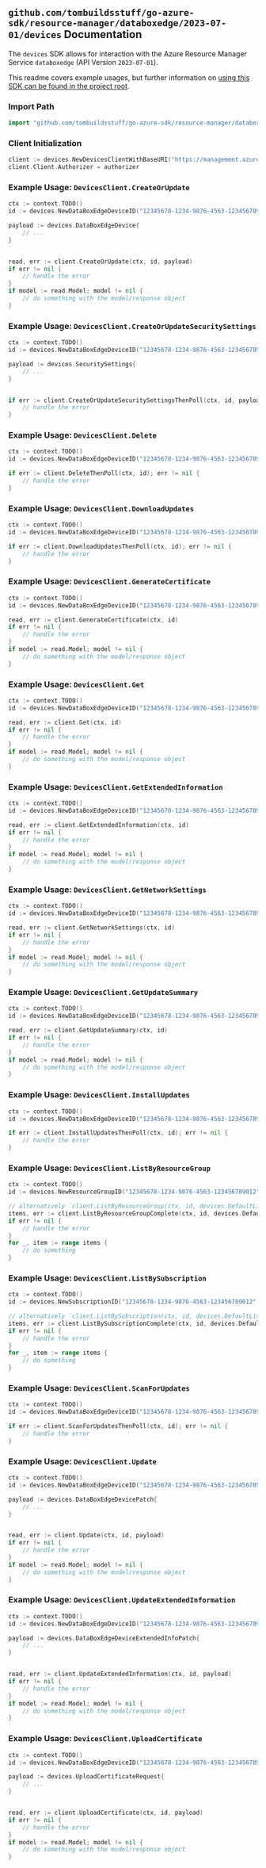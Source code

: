 
## `github.com/tombuildsstuff/go-azure-sdk/resource-manager/databoxedge/2023-07-01/devices` Documentation

The `devices` SDK allows for interaction with the Azure Resource Manager Service `databoxedge` (API Version `2023-07-01`).

This readme covers example usages, but further information on [using this SDK can be found in the project root](https://github.com/tombuildsstuff/go-azure-sdk/tree/main/docs).

### Import Path

```go
import "github.com/tombuildsstuff/go-azure-sdk/resource-manager/databoxedge/2023-07-01/devices"
```


### Client Initialization

```go
client := devices.NewDevicesClientWithBaseURI("https://management.azure.com")
client.Client.Authorizer = authorizer
```


### Example Usage: `DevicesClient.CreateOrUpdate`

```go
ctx := context.TODO()
id := devices.NewDataBoxEdgeDeviceID("12345678-1234-9876-4563-123456789012", "example-resource-group", "dataBoxEdgeDeviceValue")

payload := devices.DataBoxEdgeDevice{
	// ...
}


read, err := client.CreateOrUpdate(ctx, id, payload)
if err != nil {
	// handle the error
}
if model := read.Model; model != nil {
	// do something with the model/response object
}
```


### Example Usage: `DevicesClient.CreateOrUpdateSecuritySettings`

```go
ctx := context.TODO()
id := devices.NewDataBoxEdgeDeviceID("12345678-1234-9876-4563-123456789012", "example-resource-group", "dataBoxEdgeDeviceValue")

payload := devices.SecuritySettings{
	// ...
}


if err := client.CreateOrUpdateSecuritySettingsThenPoll(ctx, id, payload); err != nil {
	// handle the error
}
```


### Example Usage: `DevicesClient.Delete`

```go
ctx := context.TODO()
id := devices.NewDataBoxEdgeDeviceID("12345678-1234-9876-4563-123456789012", "example-resource-group", "dataBoxEdgeDeviceValue")

if err := client.DeleteThenPoll(ctx, id); err != nil {
	// handle the error
}
```


### Example Usage: `DevicesClient.DownloadUpdates`

```go
ctx := context.TODO()
id := devices.NewDataBoxEdgeDeviceID("12345678-1234-9876-4563-123456789012", "example-resource-group", "dataBoxEdgeDeviceValue")

if err := client.DownloadUpdatesThenPoll(ctx, id); err != nil {
	// handle the error
}
```


### Example Usage: `DevicesClient.GenerateCertificate`

```go
ctx := context.TODO()
id := devices.NewDataBoxEdgeDeviceID("12345678-1234-9876-4563-123456789012", "example-resource-group", "dataBoxEdgeDeviceValue")

read, err := client.GenerateCertificate(ctx, id)
if err != nil {
	// handle the error
}
if model := read.Model; model != nil {
	// do something with the model/response object
}
```


### Example Usage: `DevicesClient.Get`

```go
ctx := context.TODO()
id := devices.NewDataBoxEdgeDeviceID("12345678-1234-9876-4563-123456789012", "example-resource-group", "dataBoxEdgeDeviceValue")

read, err := client.Get(ctx, id)
if err != nil {
	// handle the error
}
if model := read.Model; model != nil {
	// do something with the model/response object
}
```


### Example Usage: `DevicesClient.GetExtendedInformation`

```go
ctx := context.TODO()
id := devices.NewDataBoxEdgeDeviceID("12345678-1234-9876-4563-123456789012", "example-resource-group", "dataBoxEdgeDeviceValue")

read, err := client.GetExtendedInformation(ctx, id)
if err != nil {
	// handle the error
}
if model := read.Model; model != nil {
	// do something with the model/response object
}
```


### Example Usage: `DevicesClient.GetNetworkSettings`

```go
ctx := context.TODO()
id := devices.NewDataBoxEdgeDeviceID("12345678-1234-9876-4563-123456789012", "example-resource-group", "dataBoxEdgeDeviceValue")

read, err := client.GetNetworkSettings(ctx, id)
if err != nil {
	// handle the error
}
if model := read.Model; model != nil {
	// do something with the model/response object
}
```


### Example Usage: `DevicesClient.GetUpdateSummary`

```go
ctx := context.TODO()
id := devices.NewDataBoxEdgeDeviceID("12345678-1234-9876-4563-123456789012", "example-resource-group", "dataBoxEdgeDeviceValue")

read, err := client.GetUpdateSummary(ctx, id)
if err != nil {
	// handle the error
}
if model := read.Model; model != nil {
	// do something with the model/response object
}
```


### Example Usage: `DevicesClient.InstallUpdates`

```go
ctx := context.TODO()
id := devices.NewDataBoxEdgeDeviceID("12345678-1234-9876-4563-123456789012", "example-resource-group", "dataBoxEdgeDeviceValue")

if err := client.InstallUpdatesThenPoll(ctx, id); err != nil {
	// handle the error
}
```


### Example Usage: `DevicesClient.ListByResourceGroup`

```go
ctx := context.TODO()
id := devices.NewResourceGroupID("12345678-1234-9876-4563-123456789012", "example-resource-group")

// alternatively `client.ListByResourceGroup(ctx, id, devices.DefaultListByResourceGroupOperationOptions())` can be used to do batched pagination
items, err := client.ListByResourceGroupComplete(ctx, id, devices.DefaultListByResourceGroupOperationOptions())
if err != nil {
	// handle the error
}
for _, item := range items {
	// do something
}
```


### Example Usage: `DevicesClient.ListBySubscription`

```go
ctx := context.TODO()
id := devices.NewSubscriptionID("12345678-1234-9876-4563-123456789012")

// alternatively `client.ListBySubscription(ctx, id, devices.DefaultListBySubscriptionOperationOptions())` can be used to do batched pagination
items, err := client.ListBySubscriptionComplete(ctx, id, devices.DefaultListBySubscriptionOperationOptions())
if err != nil {
	// handle the error
}
for _, item := range items {
	// do something
}
```


### Example Usage: `DevicesClient.ScanForUpdates`

```go
ctx := context.TODO()
id := devices.NewDataBoxEdgeDeviceID("12345678-1234-9876-4563-123456789012", "example-resource-group", "dataBoxEdgeDeviceValue")

if err := client.ScanForUpdatesThenPoll(ctx, id); err != nil {
	// handle the error
}
```


### Example Usage: `DevicesClient.Update`

```go
ctx := context.TODO()
id := devices.NewDataBoxEdgeDeviceID("12345678-1234-9876-4563-123456789012", "example-resource-group", "dataBoxEdgeDeviceValue")

payload := devices.DataBoxEdgeDevicePatch{
	// ...
}


read, err := client.Update(ctx, id, payload)
if err != nil {
	// handle the error
}
if model := read.Model; model != nil {
	// do something with the model/response object
}
```


### Example Usage: `DevicesClient.UpdateExtendedInformation`

```go
ctx := context.TODO()
id := devices.NewDataBoxEdgeDeviceID("12345678-1234-9876-4563-123456789012", "example-resource-group", "dataBoxEdgeDeviceValue")

payload := devices.DataBoxEdgeDeviceExtendedInfoPatch{
	// ...
}


read, err := client.UpdateExtendedInformation(ctx, id, payload)
if err != nil {
	// handle the error
}
if model := read.Model; model != nil {
	// do something with the model/response object
}
```


### Example Usage: `DevicesClient.UploadCertificate`

```go
ctx := context.TODO()
id := devices.NewDataBoxEdgeDeviceID("12345678-1234-9876-4563-123456789012", "example-resource-group", "dataBoxEdgeDeviceValue")

payload := devices.UploadCertificateRequest{
	// ...
}


read, err := client.UploadCertificate(ctx, id, payload)
if err != nil {
	// handle the error
}
if model := read.Model; model != nil {
	// do something with the model/response object
}
```
